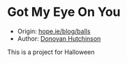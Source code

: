 # Got My Eye On You
* Origin: [hope.ie/blog/balls](http://hop.ie/blog/balls/)
* Author: [Donovan Hutchinson](http://hop.ie/about)

This is a project for Halloween

